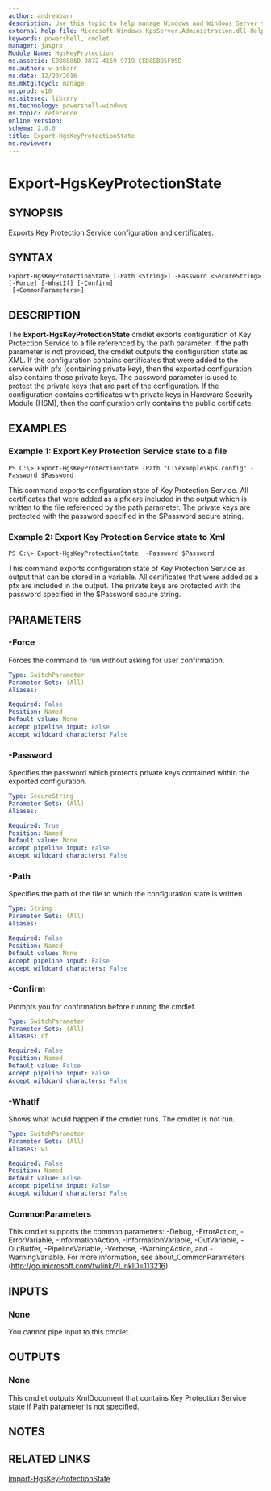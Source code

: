 ```yaml
---
author: andreabarr
description: Use this topic to help manage Windows and Windows Server technologies with Windows PowerShell.
external help file: Microsoft.Windows.KpsServer.Administration.dll-Help.xml
keywords: powershell, cmdlet
manager: jasgro
Module Name: HgsKeyProtection
ms.assetid: E088886D-9872-4159-9719-CED8EBD5F05D
ms.author: v-anbarr
ms.date: 12/20/2016
ms.mktglfcycl: manage
ms.prod: w10
ms.sitesec: library
ms.technology: powershell-windows
ms.topic: reference
online version: 
schema: 2.0.0
title: Export-HgsKeyProtectionState
ms.reviewer:
---
```


# Export-HgsKeyProtectionState

## SYNOPSIS
Exports Key Protection Service configuration and certificates.

## SYNTAX

```
Export-HgsKeyProtectionState [-Path <String>] -Password <SecureString> [-Force] [-WhatIf] [-Confirm]
 [<CommonParameters>]
```

## DESCRIPTION
The **Export-HgsKeyProtectionState** cmdlet exports configuration of Key Protection Service to a file referenced by the path parameter.
If the path parameter is not provided, the cmdlet outputs the configuration state as XML.
If the configuration contains certificates that were added to the service with pfx (containing private key), then the exported configuration also contains those private keys.
The password parameter is used to protect the private keys that are part of the configuration.
If the configuration contains certificates with private keys in Hardware Security Module (HSM), then the configuration only contains the public certificate.

## EXAMPLES

### Example 1: Export Key Protection Service state to a file
```
PS C:\> Export-HgsKeyProtectionState -Path "C:\example\kps.config" -Password $Password
```

This command exports configuration state of Key Protection Service.
All certificates that were added as a pfx are included in the output which is written to the file referenced by the path parameter.
The private keys are protected with the password specified in the $Password secure string.

### Example 2: Export Key Protection Service state to Xml
```
PS C:\> Export-HgsKeyProtectionState  -Password $Password
```

This command exports configuration state of Key Protection Service as output that can be stored in a variable.
All certificates that were added as a pfx are included in the output.
The private keys are protected with the password specified in the $Password secure string.

## PARAMETERS

### -Force
Forces the command to run without asking for user confirmation.

```yaml
Type: SwitchParameter
Parameter Sets: (All)
Aliases: 

Required: False
Position: Named
Default value: None
Accept pipeline input: False
Accept wildcard characters: False
```

### -Password
Specifies the password which protects private keys contained within the exported configuration.

```yaml
Type: SecureString
Parameter Sets: (All)
Aliases: 

Required: True
Position: Named
Default value: None
Accept pipeline input: False
Accept wildcard characters: False
```

### -Path
Specifies the path of the file to which the configuration state is written.

```yaml
Type: String
Parameter Sets: (All)
Aliases: 

Required: False
Position: Named
Default value: None
Accept pipeline input: False
Accept wildcard characters: False
```

### -Confirm
Prompts you for confirmation before running the cmdlet.

```yaml
Type: SwitchParameter
Parameter Sets: (All)
Aliases: cf

Required: False
Position: Named
Default value: False
Accept pipeline input: False
Accept wildcard characters: False
```

### -WhatIf
Shows what would happen if the cmdlet runs.
The cmdlet is not run.

```yaml
Type: SwitchParameter
Parameter Sets: (All)
Aliases: wi

Required: False
Position: Named
Default value: False
Accept pipeline input: False
Accept wildcard characters: False
```

### CommonParameters
This cmdlet supports the common parameters: -Debug, -ErrorAction, -ErrorVariable, -InformationAction, -InformationVariable, -OutVariable, -OutBuffer, -PipelineVariable, -Verbose, -WarningAction, and -WarningVariable. For more information, see about_CommonParameters (http://go.microsoft.com/fwlink/?LinkID=113216).

## INPUTS

### None
You cannot pipe input to this cmdlet.

## OUTPUTS

### None
This cmdlet outputs XmlDocument that contains Key Protection Service state if Path parameter is not specified.

## NOTES

## RELATED LINKS

[Import-HgsKeyProtectionState](./Import-HgsKeyProtectionState.md)


